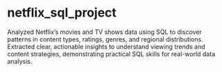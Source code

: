 # netflix_sql_project
Analyzed Netflix’s movies and TV shows data using SQL to discover patterns in content types, ratings, genres, and regional distributions. Extracted clear, actionable insights to understand viewing trends and content strategies, demonstrating practical SQL skills for real-world data analysis.
